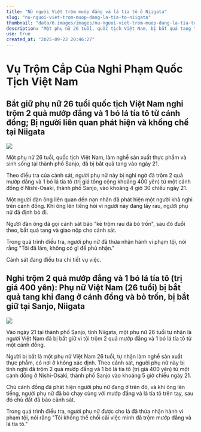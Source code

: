 ```yaml
---
title: "Nữ người Việt trộm mướp đắng và lá tía tô ở Niigata"
slug: "nu-nguoi-viet-trom-muop-dang-la-tia-to-niigata"
thumbnail: "data/6.images/images/nu-nguoi-viet-trom-muop-dang-la-tia-to-niigata.webp"
description: "Một phụ nữ 26 tuổi, quốc tịch Việt Nam, bị bắt quả tang trộm 2 quả mướp đắng và 1 bó lá tía tô (tổng trị giá 400 yên) từ một cánh đồng ở Sanjo, Niigata. Nghi phạm đã thừa nhận hành vi."
use: true
created_at: "2025-09-22 20:46:27"
---
```


# Vụ Trộm Cắp Của Nghi Phạm Quốc Tịch Việt Nam

## Bắt giữ phụ nữ 26 tuổi quốc tịch Việt Nam nghi trộm 2 quả mướp đắng và 1 bó lá tía tô từ cánh đồng; Bị người liên quan phát hiện và khống chế tại Niigata

![](/images/20250922-06912238-teny-000-3-view.webp)

Một phụ nữ 26 tuổi, quốc tịch Việt Nam, làm nghề sản xuất thực phẩm và sinh sống tại thành phố Sanjo, đã bị bắt quả tang vào ngày 21.

Theo điều tra của cảnh sát, người phụ nữ này bị nghi ngờ đã trộm 2 quả mướp đắng và 1 bó lá tía tô (trị giá tổng cộng khoảng 400 yên) từ một cánh đồng ở Nishi-Osaki, thành phố Sanjo, vào khoảng 4 giờ 30 chiều ngày 21.

Một người đàn ông liên quan đến nạn nhân đã phát hiện một người khả nghi trên cánh đồng. Khi ông lên tiếng hỏi vì người này đang lấy rau, người phụ nữ đã định bỏ đi.

Người đàn ông đã gọi cảnh sát báo "kẻ trộm rau đã bỏ trốn", sau đó đuổi theo, bắt quả tang và giao nộp cho cảnh sát.

Trong quá trình điều tra, người phụ nữ đã thừa nhận hành vi phạm tội, nói rằng "Tôi đã làm, không có gì để phủ nhận."

Cảnh sát đang điều tra chi tiết vụ việc.

## Nghi trộm 2 quả mướp đắng và 1 bó lá tía tô (trị giá 400 yên): Phụ nữ Việt Nam (26 tuổi) bị bắt quả tang khi đang ở cánh đồng và bỏ trốn, bị bắt giữ tại Sanjo, Niigata

![](/images/20250922-22182595-ohbsn-000-1-view.webp)

Vào ngày 21 tại thành phố Sanjo, tỉnh Niigata, một phụ nữ 26 tuổi tự nhận là người Việt Nam đã bị bắt giữ vì tội trộm 2 quả mướp đắng và 1 bó lá tía tô từ một cánh đồng.

Người bị bắt là một phụ nữ Việt Nam 26 tuổi, tự nhận làm nghề sản xuất thực phẩm, có nơi ở không xác định. Theo cảnh sát, người phụ nữ này bị tình nghi đã trộm 2 quả mướp đắng và 1 bó lá tía tô (trị giá 400 yên) từ một cánh đồng ở Nishi-Osaki, thành phố Sanjo vào khoảng 5 giờ chiều ngày 21.

Chủ cánh đồng đã phát hiện người phụ nữ đang ở trên đó, và khi ông lên tiếng, người phụ nữ đã bỏ chạy cùng với mướp đắng và lá tía tô trên tay, sau đó chủ đất đã báo cảnh sát.

Trong quá trình điều tra, người phụ nữ được cho là đã thừa nhận hành vi phạm tội, nói rằng "Tôi không thể chối cãi việc mình đã trộm mướp đắng và lá tía tô."
